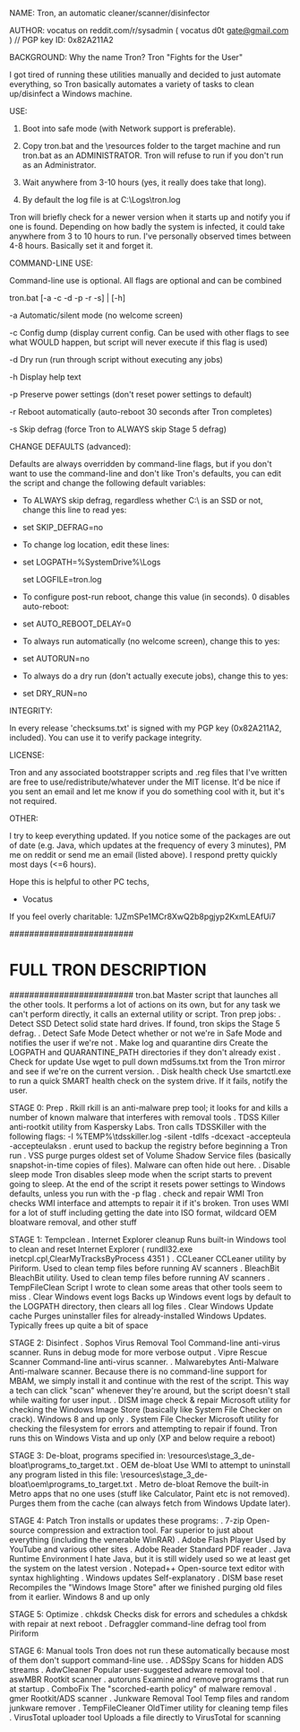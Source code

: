 NAME:        Tron, an automatic cleaner/scanner/disinfector

AUTHOR:      vocatus on reddit.com/r/sysadmin ( vocatus d0t gate@gmail.com ) // PGP key ID: 0x82A211A2

BACKGROUND:  Why the name Tron? Tron "Fights for the User"

I got tired of running these utilities manually and decided to just automate everything, so Tron basically automates a variety of tasks to clean up/disinfect a Windows machine.


USE:

1. Boot into safe mode (with Network support is preferable).

2. Copy tron.bat and the \resources folder to the target machine and run tron.bat as an ADMINISTRATOR.
   Tron will refuse to run if you don't run as an Administrator.

3. Wait anywhere from 3-10 hours (yes, it really does take that long).

4. By default the log file is at C:\Logs\tron.log

Tron will briefly check for a newer version when it starts up and notify you if one is found. Depending on how badly the system is infected, it could take anywhere from 3 to 10 hours to run. I've personally observed times between 4-8 hours. Basically set it and forget it.


COMMAND-LINE USE:

Command-line use is optional. All flags are optional and can be combined

 tron.bat [-a -c -d -p -r -s] | [-h]

  -a  Automatic/silent mode (no welcome screen)
  
  -c  Config dump (display current config. Can be used with other
      flags to see what WOULD happen, but script will never execute
      if this flag is used)
      
  -d  Dry run (run through script without executing any jobs)
  
  -h  Display help text
  
  -p  Preserve power settings (don't reset power settings to default)
  
  -r  Reboot automatically (auto-reboot 30 seconds after Tron completes)
  
  -s  Skip defrag (force Tron to ALWAYS skip Stage 5 defrag)


CHANGE DEFAULTS (advanced):

Defaults are always overridden by command-line flags, but if you don't want to use the command-line and don't like Tron's defaults, you can edit the script and change the following default variables:

  - To ALWAYS skip defrag, regardless whether C:\ is an SSD or not, change this line to read yes:
  - 
       set SKIP_DEFRAG=no
 
  - To change log location, edit these lines:
  - 
       set LOGPATH=%SystemDrive%\Logs

       set LOGFILE=tron.log
	   
  - To configure post-run reboot, change this value (in seconds). 0 disables auto-reboot:
  - 
       set AUTO_REBOOT_DELAY=0

  - To always run automatically (no welcome screen), change this to yes:
  - 
       set AUTORUN=no
  
  - To always do a dry run (don't actually execute jobs), change this to yes:
  - 
       set DRY_RUN=no


INTEGRITY:

In every release 'checksums.txt' is signed with my PGP key (0x82A211A2, included). You can use it to verify package integrity.
	   
LICENSE:

Tron and any associated bootstrapper scripts and .reg files that I've written are free to use/redistribute/whatever under the MIT license. It'd be nice if you sent an email and let me know if you do something cool with it, but it's not required.
	   
OTHER:

I try to keep everything updated. If you notice some of the packages are out of date (e.g. Java, which updates at the frequency of every 3 minutes), PM me on reddit or send me an email (listed above). I respond pretty quickly most days (<=6 hours).

Hope this is helpful to other PC techs,

 - Vocatus

If you feel overly charitable:
1JZmSPe1MCr8XwQ2b8pgjyp2KxmLEAfUi7

#########################
# FULL TRON DESCRIPTION #
#########################
tron.bat                         Master script that launches all the other tools. It performs a lot of actions on its own, but for any task we can't perform directly, it calls an external utility or script.
Tron prep jobs:
 . Detect SSD                    Detect solid state hard drives. If found, tron skips the Stage 5 defrag.
 . Detect Safe Mode              Detect whether or not we're in Safe Mode and notifies the user if we're not
 . Make log and quarantine dirs  Create the LOGPATH and QUARANTINE_PATH directories if they don't already exist
 . Check for update              Use wget to pull down md5sums.txt from the Tron mirror and see if we're on the current version.
 . Disk health check             Use smartctl.exe to run a quick SMART health check on the system drive. If it fails, notify the user.

STAGE 0: Prep
 . Rkill                         rkill is an anti-malware prep tool; it looks for and kills a number of known malware that interferes with removal tools
 . TDSS Killer                   anti-rootkit utility from Kaspersky Labs. Tron calls TDSSKiller with the following flags: -l %TEMP%\tdsskiller.log -silent -tdlfs -dcexact -accepteula -accepteulaksn
 . erunt                         used to backup the registry before beginning a Tron run
 . VSS purge                     purges oldest set of Volume Shadow Service files (basically snapshot-in-time copies of files). Malware can often hide out here.
 . Disable sleep mode            Tron disables sleep mode when the script starts to prevent going to sleep. At the end of the script it resets power settings to Windows defaults, unless you run with the -p flag
 . check and repair WMI          Tron checks WMI interface and attempts to repair it if it's broken. Tron uses WMI for a lot of stuff including getting the date into ISO format, wildcard OEM bloatware removal, and other stuff
 
STAGE 1: Tempclean
 . Internet Explorer cleanup     Runs built-in Windows tool to clean and reset Internet Explorer ( rundll32.exe inetcpl.cpl,ClearMyTracksByProcess 4351 )
 . CCLeaner                      CCLeaner utility by Piriform. Used to clean temp files before running AV scanners
 . BleachBit                     BleachBit utility. Used to clean temp files before running AV scanners
 . TempFileClean                 Script I wrote to clean some areas that other tools seem to miss
 . Clear Windows event logs      Backs up Windows event logs by default to the LOGPATH directory, then clears all log files
 . Clear Windows Update cache    Purges uninstaller files for already-installed Windows Updates. Typically frees up quite a bit of space

STAGE 2: Disinfect
 . Sophos Virus Removal Tool     Command-line anti-virus scanner. Runs in debug mode for more verbose output
 . Vipre Rescue Scanner          Command-line anti-virus scanner.
 . Malwarebytes Anti-Malware     Anti-malware scanner. Because there is no command-line support for MBAM, we simply install it and continue with the rest of the script. This way a tech can click "scan" whenever they're around, but the script doesn't stall while waiting for user input.
 . DISM image check & repair     Microsoft utility for checking the Windows Image Store (basically like System File Checker on crack). Windows 8 and up only
 . System File Checker           Microsoft utility for checking the filesystem for errors and attempting to repair if found. Tron runs this on Windows Vista and up only (XP and below require a reboot)
 
STAGE 3: De-bloat, programs specified in: \resources\stage_3_de-bloat\programs_to_target.txt
 . OEM de-bloat                  Use WMI to attempt to uninstall any program listed in this file: \resources\stage_3_de-bloat\oem\programs_to_target.txt
 . Metro de-bloat                Remove the built-in Metro apps that no one uses (stuff like Calculator, Paint etc is not removed). Purges them from the cache (can always fetch from Windows Update later).

STAGE 4: Patch                   Tron installs or updates these programs:
 . 7-zip                         Open-source compression and extraction tool. Far superior to just about everything (including the venerable WinRAR)
 . Adobe Flash Player            Used by YouTube and various other sites
 . Adobe Reader                  Standard PDF reader
 . Java Runtime Environment      I hate Java, but it is still widely used so we at least get the system on the latest version
 . Notepad++                     Open-source text editor with syntax highlighting
 . Windows updates               Self-explanatory
 . DISM base reset               Recompiles the "Windows Image Store" after we finished purging old files from it earlier. Windows 8 and up only
 
STAGE 5: Optimize
 . chkdsk                        Checks disk for errors and schedules a chkdsk with repair at next reboot
 . Defraggler                    command-line defrag tool from Piriform

STAGE 6: Manual tools            Tron does not run these automatically because most of them don't support command-line use.
 . ADSSpy                        Scans for hidden ADS streams
 . AdwCleaner                    Popular user-suggested adware removal tool
 . aswMBR                        Rootkit scanner
 . autoruns                      Examine and remove programs that run at startup
 . ComboFix                      The "scorched-earth policy" of malware removal
 . gmer                          Rootkit/ADS scanner
 . Junkware Removal Tool         Temp files and random junkware remover
 . TempFileCleaner               OldTimer utility for cleaning temp files
 . VirusTotal uploader tool      Uploads a file directly to VirusTotal for scanning
